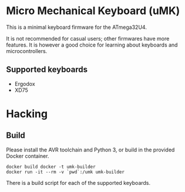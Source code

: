 # Micro Mechanical Keyboard (uMK)

This is a minimal keyboard firmware for the ATmega32U4.

It is not recommended for casual users; other firmwares have more features. It is however a good choice for learning about keyboards and microcontrollers.

## Supported keyboards

- Ergodox
- XD75

# Hacking

## Build

Please install the AVR toolchain and Python 3, or build in the provided Docker container.

    docker build docker -t umk-builder
    docker run -it --rm -v `pwd`:/umk umk-builder

There is a build script for each of the supported keyboards.
